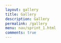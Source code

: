 ```yaml
---
layout: gallery
title: Gallery
description: Gallery
permalink: /gallery
menu: nav/sprint_1.html
comments: true
---
```

<html lang="en">
<head>
    <meta charset="UTF-8">
    <meta name="viewport" content="width=device-width, initial-scale=1.0">
    <title>Scrolling Gallery with Side-by-Side View</title>
    <style>
        * {
            margin: 0;
            padding: 0;
            box-sizing: border-box;
        }

        body {
            font-family: Arial, sans-serif;
            background-color: #f3f3f3;
        }

        .gallery-wrapper {
            position: relative;
            padding: 20px;
            overflow: hidden;
        }

        .gallery-container {
            width: 100%;
            overflow-x: auto;
            white-space: nowrap;
            padding: 20px 0;
        }

        .gallery-container::-webkit-scrollbar {
            height: 10px;
        }

        .gallery-container::-webkit-scrollbar-thumb {
            background-color: #888;
            border-radius: 5px;
        }

        .gallery-container::-webkit-scrollbar-track {
            background-color: #f1f1f1;
        }

        .gallery-item {
            display: inline-block;
            width: 500px;
            height: 350px;
            margin-right: 15px;
            overflow: hidden;
            position: relative;
            border-radius: 10px;
            box-shadow: 0 4px 8px rgba(0, 0, 0, 0.2);
            transition: transform 0.3s ease;
            cursor: pointer;
        }

        .gallery-item:hover {
            transform: scale(1.05);
        }

        .gallery-img {
            width: 100%;
            height: 100%;
            object-fit: cover;
        }

        /* Description overlay */
        .description {
            position: absolute;
            bottom: 0;
            background-color: rgba(0, 0, 0, 0.7);
            color: white;
            width: 100%;
            text-align: center;
            padding: 10px;
            opacity: 0;
            transition: opacity 0.3s ease;
        }

        .gallery-item:hover .description {
            opacity: 1;
        }

        /* Modal (Side-by-side view) */
        .modal {
            display: none;
            position: fixed;
            top: 0;
            left: 0;
            width: 100%;
            height: 100%;
            background-color: rgba(0, 0, 0, 0.8);
            justify-content: center;
            align-items: center;
            z-index: 9999;
        }

        .modal-content {
            display: flex;
            background-color: white;
            width: 80%;
            max-width: 900px;
            height: 80%;
            border-radius: 10px;
            overflow: hidden;
            box-shadow: 0 5px 15px rgba(0, 0, 0, 0.3);
        }

        .modal-img {
            width: 50%;
            max-height: 100%;
            object-fit: contain;
            overflow: auto; /* Enable scrolling if image is larger */
        }

        .modal-description {
            width: 50%;
            padding: 20px;
            overflow-y: auto;
            max-height: 100%;
        }

        .close-btn {
            position: absolute;
            top: 20px;
            right: 30px;
            font-size: 30px;
            color: white;
            cursor: pointer;
            z-index: 10000;
        }

        /* Scroll buttons */
        .scroll-btn {
            position: absolute;
            top: 50%;
            transform: translateY(-50%);
            background-color: rgba(0, 0, 0, 0.5);
            color: white;
            border: none;
            font-size: 24px;
            padding: 10px;
            cursor: pointer;
            z-index: 10;
        }

        .scroll-btn.left {
            left: 10px;
        }

        .scroll-btn.right {
            right: 10px;
        }

        .scroll-btn:hover {
            background-color: rgba(0, 0, 0, 0.8);
        }

    </style>
</head>
<body>
    <div class="gallery-wrapper">
        <!-- Scroll buttons -->
        <button class="scroll-btn left" id="scroll-left">&lt;</button>
        <button class="scroll-btn right" id="scroll-right">&gt;</button>
        
        <!-- Scrolling gallery -->
        <div class="gallery-container" id="gallery">
            <!-- Gallery Item 1 -->
            <div class="gallery-item" data-image="https://upload.wikimedia.org/wikipedia/commons/thumb/e/ec/Mona_Lisa%2C_by_Leonardo_da_Vinci%2C_from_C2RMF_retouched.jpg/460px-Mona_Lisa%2C_by_Leonardo_da_Vinci%2C_from_C2RMF_retouched.jpg" data-title="Mona Lisa" data-description="The Mona Lisa is a portrait painting by Leonardo da Vinci, widely considered an archetypal masterpiece of the Italian Renaissance. The painting's subject is Lisa Gherardini, wife of Francesco del Giocondo. The mysterious expression and subtle smile have intrigued viewers for centuries.">
                <img src="https://upload.wikimedia.org/wikipedia/commons/thumb/e/ec/Mona_Lisa%2C_by_Leonardo_da_Vinci%2C_from_C2RMF_retouched.jpg/460px-Mona_Lisa%2C_by_Leonardo_da_Vinci%2C_from_C2RMF_retouched.jpg" alt="Mona Lisa" class="gallery-img">
                <div class="description">"Mona Lisa" - Leonardo da Vinci</div>
            </div>

            <!-- Gallery Item 2 -->
            <div class="gallery-item" data-image="" data-title="Starry Night" data-description="Starry Night is one of Dutch artist Vincent van Gogh's most famous paintings, depicting a swirling night sky over a small town. Painted in 1889, it reflects van Gogh's emotions and imagination, showcasing bold color and expressive brushwork.">
                <img src="https://upload.wikimedia.org/wikipedia/commons/thumb/e/ea/Van_Gogh_-_Starry_Night_-_Google_Art_Project.jpg/1513px-Van_Gogh_-_Starry_Night_-_Google_Art_Project.jpg?20121101035929" alt="Starry Night" class="gallery-img">
                <div class="description">"Starry Night" - Vincent van Gogh</div>
            </div>

            <!-- Gallery Item 3 -->
            <div class="gallery-item" data-image="https://upload.wikimedia.org/wikipedia/commons/e/ea/The_Scream.jpg" data-title="The Scream" data-description="The Scream by Edvard Munch is a symbol of existential angst and despair. Created in 1893, this iconic work captures the raw emotional intensity of a figure on a bridge, with vibrant colors and swirling shapes portraying the turmoil of the human soul.">
                <img src="https://upload.wikimedia.org/wikipedia/commons/e/ea/The_Scream.jpg" alt="The Scream" class="gallery-img">
                <div class="description">"The Scream" - Edvard Munch</div>
            </div>

            <!-- Gallery Item 4 -->
            <div class="gallery-item" data-image="https://upload.wikimedia.org/wikipedia/commons/6/6a/Les_Demoiselles_d%27Avignon.jpg" data-title="Les Demoiselles d'Avignon" data-description="Les Demoiselles d'Avignon by Pablo Picasso is a revolutionary piece that marked the beginning of Cubism. Painted in 1907, the artwork depicts five nude female figures with disjointed and angular forms, challenging traditional depictions of the human body.">
                <img src="https://upload.wikimedia.org/wikipedia/commons/6/6a/Les_Demoiselles_d%27Avignon.jpg" alt="Les Demoiselles d'Avignon" class="gallery-img">
                <div class="description">"Les Demoiselles d'Avignon" - Pablo Picasso</div>
            </div>

            <!-- Gallery Item 5 -->
            <div class="gallery-item" data-image="https://upload.wikimedia.org/wikipedia/commons/5/55/The_Persistence_of_Memory.jpg" data-title="The Persistence of Memory" data-description="The Persistence of Memory by Salvador Dalí is a surreal masterpiece, known for its melting clocks and dreamlike landscape. Painted in 1931, the work explores themes of time, reality, and memory, with its haunting and enigmatic visual elements.">
                <img src="https://upload.wikimedia.org/wikipedia/commons/5/55/The_Persistence_of_Memory.jpg" alt="The Persistence of Memory" class="gallery-img">
                <div class="description">"The Persistence of Memory" - Salvador Dalí</div>
            </div>
        </div>
    </div>

    <!-- Modal for side-by-side view -->
    <div id="artModal" class="modal">
        <span class="close-btn" id="closeModal">&times;</span>
        <div class="modal-content">
            <img id="modalImg" class="modal-img" src="" alt="Art Piece">
            <div class="modal-description">
                <h2 id="modalTitle">Title</h2>
                <p id="modalDesc">Description</p>
            </div>
        </div>
    </div>

    <script>
        // Get the gallery container and buttons
        const gallery = document.getElementById("gallery");
        const scrollLeftBtn = document.getElementById("scroll-left");
        const scrollRightBtn = document.getElementById("scroll-right");

        // Scroll the gallery to the right
        scrollRightBtn.addEventListener('click', () => {
            gallery.scrollBy({ left: 500, behavior: 'smooth' });
        });

        // Scroll the gallery to the left
        scrollLeftBtn.addEventListener('click', () => {
            gallery.scrollBy({ left: -500, behavior: 'smooth' });
        });

        // Modal functionality
        const modal = document.getElementById("artModal");
        const modalImg = document.getElementById("modalImg");
        const modalTitle = document.getElementById("modalTitle");
        const modalDesc = document.getElementById("modalDesc");
        const closeModal = document.getElementById("closeModal");

        // When an art piece is clicked, open the modal with the larger image and longer description
        document.querySelectorAll('.gallery-item').forEach(item => {
            item.addEventListener('click', function() {
                const image = this.getAttribute('data-image');
                const title = this.getAttribute('data-title');
                const description = this.getAttribute('data-description');

                modalImg.src = image;
                modalTitle.textContent = title;
                modalDesc.textContent = description;

                modal.style.display = 'flex'; // Show the modal
            });
        });

        // Close the modal
        closeModal.addEventListener('click', () => {
            modal.style.display = 'none';
        });

        // Close the modal if the user clicks outside of it
        window.addEventListener('click', (event) => {
            if (event.target === modal) {
                modal.style.display = 'none';
            }
        });
    </script>
</body>
</html>
